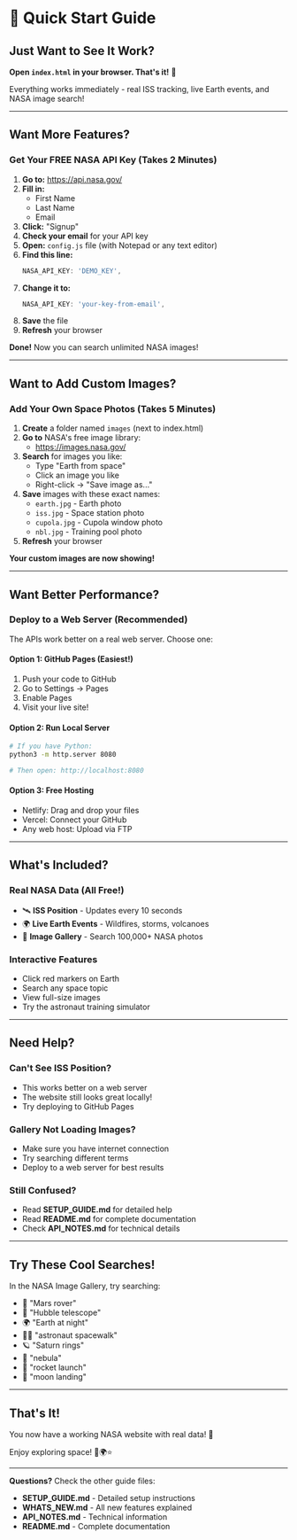 # 🚀 Quick Start Guide

## Just Want to See It Work?

**Open `index.html` in your browser. That's it!** 🎉

Everything works immediately - real ISS tracking, live Earth events, and NASA image search!

---

## Want More Features?

### Get Your FREE NASA API Key (Takes 2 Minutes)

1. **Go to:** https://api.nasa.gov/
2. **Fill in:**
   - First Name
   - Last Name  
   - Email
3. **Click:** "Signup"
4. **Check your email** for your API key
5. **Open:** `config.js` file (with Notepad or any text editor)
6. **Find this line:**
   ```javascript
   NASA_API_KEY: 'DEMO_KEY',
   ```
7. **Change it to:**
   ```javascript
   NASA_API_KEY: 'your-key-from-email',
   ```
8. **Save** the file
9. **Refresh** your browser

**Done!** Now you can search unlimited NASA images!

---

## Want to Add Custom Images?

### Add Your Own Space Photos (Takes 5 Minutes)

1. **Create** a folder named `images` (next to index.html)
2. **Go to** NASA's free image library:
   - https://images.nasa.gov/
3. **Search** for images you like:
   - Type "Earth from space"
   - Click an image you like
   - Right-click → "Save image as..."
4. **Save** images with these exact names:
   - `earth.jpg` - Earth photo
   - `iss.jpg` - Space station photo
   - `cupola.jpg` - Cupola window photo
   - `nbl.jpg` - Training pool photo
5. **Refresh** your browser

**Your custom images are now showing!**

---

## Want Better Performance?

### Deploy to a Web Server (Recommended)

The APIs work better on a real web server. Choose one:

#### Option 1: GitHub Pages (Easiest!)
1. Push your code to GitHub
2. Go to Settings → Pages
3. Enable Pages
4. Visit your live site!

#### Option 2: Run Local Server
```bash
# If you have Python:
python3 -m http.server 8080

# Then open: http://localhost:8080
```

#### Option 3: Free Hosting
- Netlify: Drag and drop your files
- Vercel: Connect your GitHub
- Any web host: Upload via FTP

---

## What's Included?

### Real NASA Data (All Free!)
- 🛰️ **ISS Position** - Updates every 10 seconds
- 🌍 **Live Earth Events** - Wildfires, storms, volcanoes
- 📸 **Image Gallery** - Search 100,000+ NASA photos

### Interactive Features
- Click red markers on Earth
- Search any space topic
- View full-size images
- Try the astronaut training simulator

---

## Need Help?

### Can't See ISS Position?
- This works better on a web server
- The website still looks great locally!
- Try deploying to GitHub Pages

### Gallery Not Loading Images?
- Make sure you have internet connection
- Try searching different terms
- Deploy to a web server for best results

### Still Confused?
- Read **SETUP_GUIDE.md** for detailed help
- Read **README.md** for complete documentation
- Check **API_NOTES.md** for technical details

---

## Try These Cool Searches!

In the NASA Image Gallery, try searching:
- 🔴 "Mars rover"
- 🔭 "Hubble telescope"
- 🌍 "Earth at night"
- 👨‍🚀 "astronaut spacewalk"
- 🪐 "Saturn rings"
- 🌌 "nebula"
- 🚀 "rocket launch"
- 🌙 "moon landing"

---

## That's It!

You now have a working NASA website with real data! 🎉

Enjoy exploring space! 🚀🌍⭐

---

**Questions?** Check the other guide files:
- **SETUP_GUIDE.md** - Detailed setup instructions
- **WHATS_NEW.md** - All new features explained
- **API_NOTES.md** - Technical information
- **README.md** - Complete documentation
